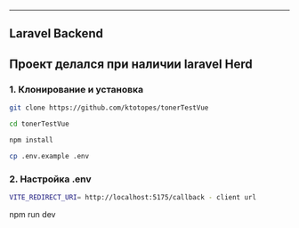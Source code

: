 
---

## Laravel Backend

## Проект делался при наличии laravel Herd

### 1. Клонирование и установка
```bash
git clone https://github.com/ktotopes/tonerTestVue
```
```bash
cd tonerTestVue
```
```bash
npm install
```
```bash
cp .env.example .env
```
### 2. Настройка .env

```bash
VITE_REDIRECT_URI= http://localhost:5175/callback - client url
```

npm run dev 
